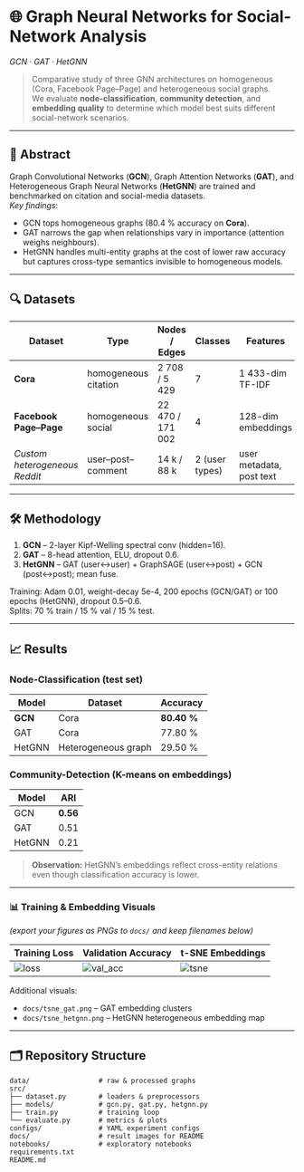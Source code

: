# 🌐 Graph Neural Networks for Social-Network Analysis  
*GCN · GAT · HetGNN*

> Comparative study of three GNN architectures on homogeneous (Cora, Facebook Page–Page) and heterogeneous social graphs.  
> We evaluate **node-classification**, **community detection**, and **embedding quality** to determine which model best suits different social-network scenarios.

---

## 📑 Abstract
Graph Convolutional Networks (**GCN**), Graph Attention Networks (**GAT**), and Heterogeneous Graph Neural Networks (**HetGNN**) are trained and benchmarked on citation and social-media datasets.  
*Key findings*:  
* GCN tops homogeneous graphs (80.4 % accuracy on **Cora**).  
* GAT narrows the gap when relationships vary in importance (attention weighs neighbours).  
* HetGNN handles multi-entity graphs at the cost of lower raw accuracy but captures cross-type semantics invisible to homogeneous models.

---

## 🔍 Datasets
| Dataset | Type | Nodes / Edges | Classes | Features |
|---------|------|---------------|---------|----------|
| **Cora** | homogeneous citation | 2 708 / 5 429 | 7 | 1 433-dim TF-IDF |
| **Facebook Page–Page** | homogeneous social | 22 470 / 171 002 | 4 | 128-dim embeddings |
| *Custom heterogeneous Reddit* | user–post–comment | 14 k / 88 k | 2 (user types) | user metadata, post text |

---

## 🛠️ Methodology
1. **GCN** – 2-layer Kipf-Welling spectral conv (hidden=16).  
2. **GAT** – 8-head attention, ELU, dropout 0.6.  
3. **HetGNN** – GAT (user↔user) + GraphSAGE (user↔post) + GCN (post↔post); mean fuse.  

Training: Adam 0.01, weight-decay 5e-4, 200 epochs (GCN/GAT) or 100 epochs (HetGNN), dropout 0.5–0.6.  
Splits: 70 % train / 15 % val / 15 % test.

---

## 📈 Results

### Node-Classification (test set)

| Model | Dataset | Accuracy |
|-------|---------|----------|
| **GCN** | Cora | **80.40 %** |
| GAT | Cora | 77.80 % |
| HetGNN | Heterogeneous graph | 29.50 % |

### Community-Detection (K-means on embeddings)

| Model | ARI |
|-------|-----|
| GCN | **0.56** |
| GAT | 0.51 |
| HetGNN | 0.21 |

> **Observation:** HetGNN’s embeddings reflect cross-entity relations even though classification accuracy is lower.

---

### 📊 Training & Embedding Visuals
*(export your figures as PNGs to `docs/` and keep filenames below)*

| Training Loss | Validation Accuracy | t-SNE Embeddings |
|---------------|--------------------|------------------|
| ![loss](docs/loss_curve.png) | ![val_acc](docs/val_accuracy.png) | ![tsne](docs/tsne_gcn.png) |

Additional visuals:  
* `docs/tsne_gat.png` – GAT embedding clusters  
* `docs/tsne_hetgnn.png` – HetGNN heterogeneous embedding map

---

## 🗂️ Repository Structure
```text
data/                 # raw & processed graphs
src/
├── dataset.py        # loaders & preprocessors
├── models/           # gcn.py, gat.py, hetgnn.py
├── train.py          # training loop
└── evaluate.py       # metrics & plots
configs/              # YAML experiment configs
docs/                 # result images for README
notebooks/            # exploratory notebooks
requirements.txt
README.md

